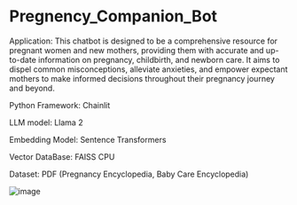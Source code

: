 # Pregnency_Companion_Bot

Application: This chatbot is designed to be a comprehensive resource for pregnant women and new mothers, providing them with accurate and up-to-date information on pregnancy, childbirth, and newborn care. It aims to dispel common misconceptions, alleviate anxieties, and empower expectant mothers to make informed decisions throughout their pregnancy journey and beyond.

Python Framework: Chainlit

LLM model: Llama 2

Embedding Model: Sentence Transformers

Vector DataBase: FAISS CPU

Dataset: PDF (Pregnancy Encyclopedia, Baby Care Encyclopedia)

![image](https://github.com/sreejacb/Pregnency_Companion_Bot-/assets/101924446/2ae4b2f3-791f-4578-ba8a-0f70bf185ba8)
